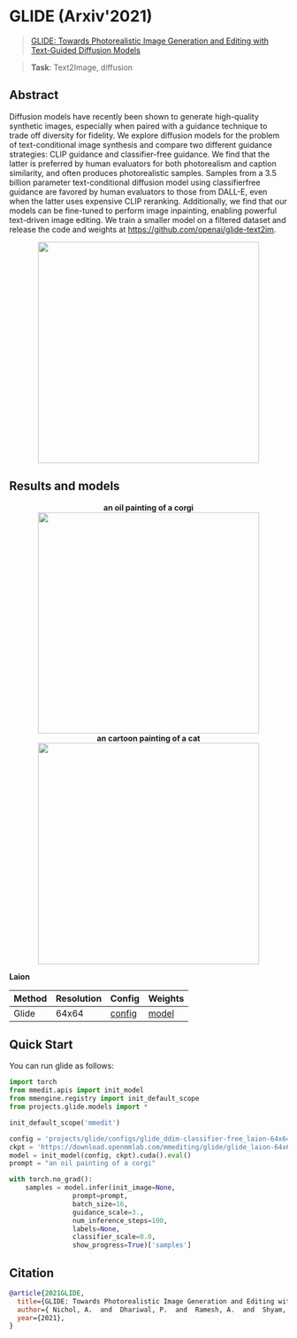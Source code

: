 # GLIDE (Arxiv'2021)

> [GLIDE: Towards Photorealistic Image Generation and Editing with Text-Guided Diffusion Models](https://papers.nips.cc/paper/2021/file/49ad23d1ec9fa4bd8d77d02681df5cfa-Paper.pdf)

> **Task**: Text2Image, diffusion

<!-- [ALGORITHM] -->

## Abstract

<!-- [ABSTRACT] -->

Diffusion models have recently been shown to generate high-quality synthetic images, especially when paired with a guidance technique to trade off diversity for fidelity. We explore diffusion models for the problem of text-conditional image synthesis and compare two different guidance strategies: CLIP guidance and classifier-free guidance. We find that the latter is preferred by human evaluators for both photorealism and caption similarity, and often produces photorealistic samples. Samples from a 3.5 billion parameter text-conditional diffusion model using classifierfree guidance are favored by human evaluators to those from DALL-E, even when the latter uses expensive CLIP reranking. Additionally, we find that our models can be fine-tuned to perform image inpainting, enabling powerful text-driven image editing. We train a smaller model on a filtered dataset and release the code and weights at https://github.com/openai/glide-text2im.

<!-- [IMAGE] -->

<div align=center >
 <img src="https://user-images.githubusercontent.com/22982797/209770463-31f3083d-b939-4ed6-b504-6a5baf7365b5.png" width="400"/>
</div >

## Results and models

<div align="center">
  <b>an oil painting of a corgi</b>
  <br/>
  <img src="https://user-images.githubusercontent.com/22982797/210042533-1df54b2d-d8a8-42b1-974c-06861e3e6ef6.png" width="400"/>
</div>

<div align="center">
  <b>an cartoon painting of a cat</b>
  <br/>
  <img src="https://user-images.githubusercontent.com/22982797/210042530-ada31a01-7c9d-452b-bc72-56ae0182ef2f.png" width="400"/>
</div>

**Laion**

| Method | Resolution | Config                                                                     | Weights                                                                                |
| ------ | ---------- | -------------------------------------------------------------------------- | -------------------------------------------------------------------------------------- |
| Glide  | 64x64      | [config](projects/glide/configs/glide_ddim-classifier-free_laion-64x64.py) | [model](https://download.openmmlab.com/mmediting/glide/glide_laion-64x64-02afff47.pth) |

## Quick Start

You can run glide as follows:

```python
import torch
from mmedit.apis import init_model
from mmengine.registry import init_default_scope
from projects.glide.models import *

init_default_scope('mmedit')

config = 'projects/glide/configs/glide_ddim-classifier-free_laion-64x64.py'
ckpt = 'https://download.openmmlab.com/mmediting/glide/glide_laion-64x64-02afff47.pth'
model = init_model(config, ckpt).cuda().eval()
prompt = "an oil painting of a corgi"

with torch.no_grad():
    samples = model.infer(init_image=None,
                prompt=prompt,
                batch_size=16,
                guidance_scale=3.,
                num_inference_steps=100,
                labels=None,
                classifier_scale=0.0,
                show_progress=True)['samples']
```

## Citation

```bibtex
@article{2021GLIDE,
  title={GLIDE: Towards Photorealistic Image Generation and Editing with Text-Guided Diffusion Models},
  author={ Nichol, A.  and  Dhariwal, P.  and  Ramesh, A.  and  Shyam, P.  and  Mishkin, P.  and  Mcgrew, B.  and  Sutskever, I.  and  Chen, M. },
  year={2021},
}
```
